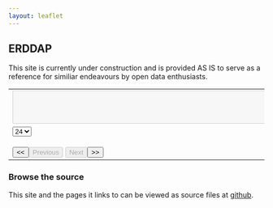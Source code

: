 ```yaml
---
layout: leaflet
---
```

## ERDDAP

This site is currently under construction and is provided AS IS to serve as a reference for similiar endeavours by open data enthusiasts.

<form name="analyze" id="analyze" action="analyze.html" method="GET">
<table border="0" width="100%"><tbody>
<tr><td colspan="2">
    <textarea  id="ticker" rows="4" cols="125" name="ticker" disabled="1" readonly="1" ></textarea> 
</td></tr><tr><td width="50%">
        <select name="pagesize" id="pagesize"><option value="24">24</option><option value="48">48</option><option value="96">96</option></select>
        <div name="stations" id="stations"></div><br />
        <input id = "firstpage" name="firstpage" type="button" value="&lt;&lt;" /><input id = "formerpage" name="formerpage" type="button" disabled="1" value="Previous" />
        <input id = "nextpage" name="nextpage" type="button" value="Next" disabled="1" /><input id = "lastpage" name="lastpage" type="button" value="&gt;&gt;" />
        <input type="hidden" id="csv" name="csv" disabled="1" readonly="1" style="display:'none';" value="" />
</td><td><div name="datasets" id="datasets"></div>
</td></tr>
</tbody></table>
</form>

<script>
proj4.defs("urn:ogc:def:crs:OGC:1.3:CRS84", "+proj=longlat +ellps=WGS84 +datum=WGS84 +no_defs");
    
var map = L.map('map').setView([47.54, -54.47], 13);

L.tileLayer('https://{s}.tile.openstreetmap.org/{z}/{x}/{y}.png', {
    attribution: 'Data &copy; <a href="https://www.openstreetmap.org/copyright">OpenStreetMap</a> contributors'
}).addTo(map);

//L.marker([47.54, -54.47]).addTo(map).bindPopup('Start here').openPopup();

var popup = L.popup();
function onMapClick(e) {
  popup
    .setLatLng(e.latlng)
    .setContent("You clicked the map at " + e.latlng.toString())
    .openOn(map);
}
map.on('click', onMapClick);

var layer = L.geoJSON();
layer.addTo(map);
async function updateGeoJSON(geoJSON) {
    layer.remove();
    layer = L.Proj.geoJson(JSON.parse(geoJSON));
    layer.addTo(map);
}

</script>

<script type="text/python" src="/assets/py/erddap.bry"></script>

### Browse the source

This site and the pages it links to can be viewed as source files at [github](https://github.com/StephenMottyNRC/StephenMottyNRC.github.io). 

